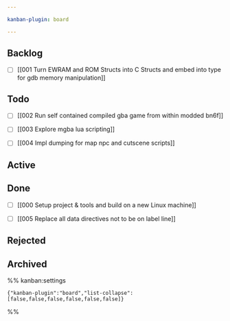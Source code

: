 ```yaml
---

kanban-plugin: board

---
```


## Backlog

- [ ] [[001 Turn EWRAM and ROM Structs into C Structs and embed into type for gdb memory manipulation]]


## Todo

- [ ] [[002 Run self contained compiled gba game from within modded bn6f]]
- [ ] [[003 Explore mgba lua scripting]]
- [ ] [[004 Impl dumping for map npc and cutscene scripts]]


## Active



## Done

- [ ] [[000 Setup project & tools and build on a new Linux machine]]
- [ ] [[005 Replace all data directives not to be on label line]]


## Rejected



## Archived





%% kanban:settings
```
{"kanban-plugin":"board","list-collapse":[false,false,false,false,false,false]}
```
%%